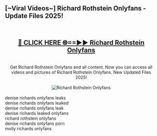 <h2>[~Viral Videos~] Richard Rothstein Onlyfans - Update Files 2025!</h2>
<br>
<div align="center">
<h2><a href="https://betterlinks.top/A2PfLJ" rel="nofollow">🔴 CLICK HERE 🌐==►► Richard Rothstein Onlyfans</a></h2>
<br>
Get Richard Rothstein Onlyfans and all content. Now you can access all videos and pictures of Richard Rothstein Onlyfans. New Updated Files 2025!
<br>
<br>
<a href="https://betterlinks.top/A2PfLJ" rel="nofollow" data-target="animated-image.originalLink"><img src="https://i.ibb.co.com/WyWwxjT/player-gif2.gif" alt="Richard Rothstein Onlyfans" style="max-width: 100%; display: inline-block;" data-target="animated-image.originalImage"></a>
</div>
<br>
denise richards onlyfans leaks<br>
denise richards onlyfans leaked<br>
denise richards onlyfans leak<br>
denise richards leaked onlyfans<br>
richard rothstein onlyfans<br>
denise richards onlyfans porn<br>
molly richards onlyfans
